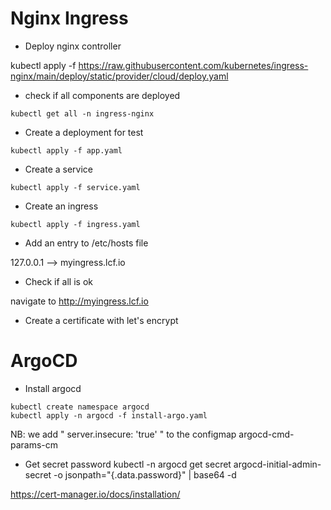 
# Nginx Ingress

- Deploy nginx controller

kubectl apply -f https://raw.githubusercontent.com/kubernetes/ingress-nginx/main/deploy/static/provider/cloud/deploy.yaml

- check if all components are deployed

```
kubectl get all -n ingress-nginx
```

- Create a deployment for test

```
kubectl apply -f app.yaml
```

- Create a service 

```
kubectl apply -f service.yaml
```

- Create an ingress

```
kubectl apply -f ingress.yaml
```

- Add an entry to /etc/hosts file

127.0.0.1 --> myingress.lcf.io

- Check if all is ok

navigate to http://myingress.lcf.io


- Create a certificate with let's encrypt



# ArgoCD

- Install argocd
```
kubectl create namespace argocd
kubectl apply -n argocd -f install-argo.yaml
```

NB: we add " server.insecure: 'true' " to the configmap argocd-cmd-params-cm

- Get secret password
kubectl -n argocd get secret argocd-initial-admin-secret -o jsonpath="{.data.password}" | base64 -d




https://cert-manager.io/docs/installation/

